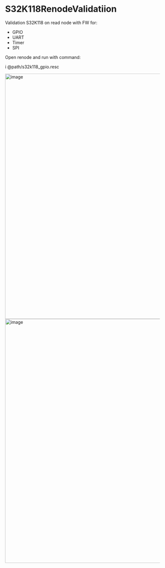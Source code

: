 # S32K118RenodeValidatiion
Validation S32K118 on read node with FW for:
- GPIO
- UART
- Timer
- SPI

Open renode and run with command:

i @path/s32k118_gpio.resc




<img width="800" alt="image" src="https://user-images.githubusercontent.com/56182747/203684084-8a52cf51-6eb1-4fd0-85b5-a7b0ab6b97ba.png">

<img width="796" alt="image" src="https://user-images.githubusercontent.com/56182747/203684146-cc87ea5d-1831-4dd8-b77d-346ce3f7a6ba.png">
